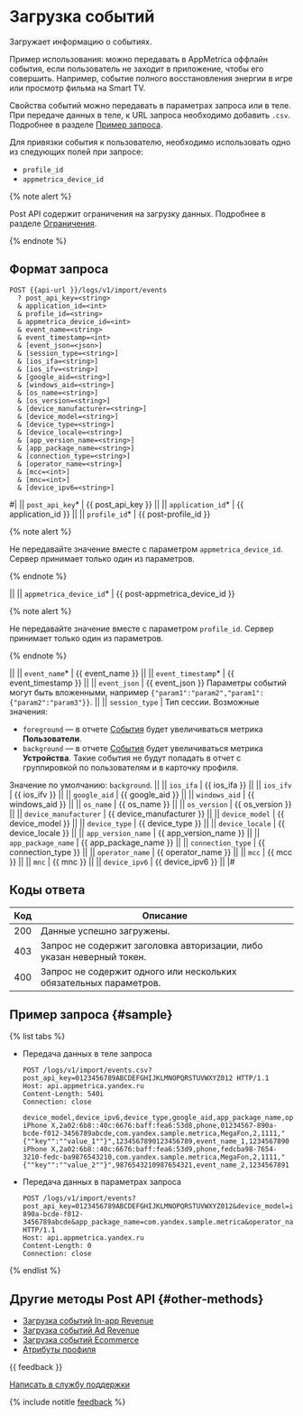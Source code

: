 # Загрузка событий

Загружает информацию о событиях.

Пример использования: можно передавать в AppMetrica оффлайн события, если пользователь не заходит в приложение, чтобы его совершить. Например, событие полного восстановления энергии в игре или просмотр фильма на Smart TV.

Свойства событий можно передавать в параметрах запроса или в теле. При передаче данных в теле, к URL запроса необходимо добавить `.csv`. Подробнее в разделе [Пример запроса](#sample).

Для привязки события к пользователю, необходимо использовать одно из следующих полей при запросе:

- `profile_id`
- `appmetrica_device_id`

{% note alert %}

Post API содержит ограничения на загрузку данных. Подробнее в разделе [Ограничения](restrictions.md).

{% endnote %}

## Формат запроса

```
POST {{api-url }}/logs/v1/import/events
  ? post_api_key=<string>
  & application_id=<int>
  & profile_id=<string>
  & appmetrica_device_id=<int>
  & event_name=<string>
  & event_timestamp=<int>
  & [event_json=<json>]
  & [session_type=<string>]
  & [ios_ifa=<string>]
  & [ios_ifv=<string>]
  & [google_aid=<string>]
  & [windows_aid=<string>]
  & [os_name=<string>]
  & [os_version=<string>]
  & [device_manufacturer=<string>]
  & [device_model=<string>]
  & [device_type=<string>]
  & [device_locale=<string>]
  & [app_version_name=<string>]
  & [app_package_name=<string>]
  & [connection_type=<string>]
  & [operator_name=<string>]
  & [mcc=<int>]
  & [mnc=<int>]
  & [device_ipv6=<string>]
```

#|
|| `post_api_key`* | {{ post_api_key }} ||
|| `application_id`* | {{ application_id }} ||
|| `profile_id`* | {{ post-profile_id }}

{% note alert %}

Не передавайте значение вместе с параметром `appmetrica_device_id`. Сервер принимает только один из параметров.

{% endnote %}

||
|| `appmetrica_device_id`* | {{ post-appmetrica_device_id }}

{% note alert %}

Не передавайте значение вместе с параметром `profile_id`. Сервер принимает только один из параметров.

{% endnote %}

||
|| `event_name`* | {{ event_name }} ||
|| `event_timestamp`* | {{ event_timestamp }} ||
|| `event_json` | {{ event_json }} Параметры событий могут быть вложенными, например `{"param1":"param2","param1":{"param2":"param3"}}`. ||
|| `session_type` | Тип сессии. Возможные значения:

- `foreground` — в отчете [События](../../mobile-reports/events-report.md) будет увеличиваться метрика **Пользователи**.
- `background` — в отчете [События](../../mobile-reports/events-report.md) будет увеличиваться метрика **Устройства**. Такие события не будут попадать в отчет с группировкой по пользователям и в карточку профиля.

Значение по умолчанию: `background`. ||
|| `ios_ifa` | {{ ios_ifa }} ||
|| `ios_ifv` | {{ ios_ifv }} ||
|| `google_aid` | {{ google_aid }} ||
|| `windows_aid` | {{ windows_aid }} ||
|| `os_name` | {{ os_name }} ||
|| `os_version` | {{ os_version }} ||
|| `device_manufacturer` | {{ device_manufacturer }} ||
|| `device_model` | {{ device_model }} ||
|| `device_type` | {{ device_type }} ||
|| `device_locale` | {{ device_locale }} ||
|| `app_version_name` | {{ app_version_name }} ||
|| `app_package_name` | {{ app_package_name }} ||
|| `connection_type` | {{ connection_type }} ||
|| `operator_name` | {{ operator_name }} ||
|| `mcc` | {{ mcc }} ||
|| `mnc` | {{ mnc }} ||
|| `device_ipv6` | {{ device_ipv6 }} ||
|#

## Коды ответа

| Код | Описание |
| ----- | ----- |
| 200 | Данные успешно загружены. |
| 403 | Запрос не содержит заголовка авторизации, либо указан неверный токен. |
| 400 | Запрос не содержит одного или нескольких обязательных параметров. |

## Пример запроса {#sample}

{% list tabs %}

- Передача данных в теле запроса

  ```http translate=no
  POST /logs/v1/import/events.csv?post_api_key=0123456789ABCDEFGHIJKLMNOPQRSTUVWXYZ012 HTTP/1.1
  Host: api.appmetrica.yandex.ru
  Content-Length: 540i
  Connection: close
  
  device_model,device_ipv6,device_type,google_aid,app_package_name,operator_name,mnc,application_id,event_json,profile_id,event_name,event_timestamp
  iPhone X,2a02:6b8::40c:6676:baff:fea6:53d8,phone,01234567-890a-bcde-f012-3456789abcde,com.yandex.sample.metrica,MegaFon,2,1111,"{""key"":""value_1""}",1234567890123456789,event_name_1,1234567890
  iPhone X,2a02:6b8::40c:6676:baff:fea6:53d9,phone,fedcba98-7654-3210-fedc-ba9876543210,com.yandex.sample.metrica,MegaFon,2,1111,"{""key"":""value_2""}",9876543210987654321,event_name_2,1234567891
  ```
  
- Передача данных в параметрах запроса

  ```http translate=no
  POST /logs/v1/import/events?post_api_key=0123456789ABCDEFGHIJKLMNOPQRSTUVWXYZ012&device_model=iPhone%20X&device_ipv6=2a02%3A6b8%3A%3A40c%3A6676%3Abaff%3Afea6%3A53d8&device_type=phone&google_aid=01234567-890a-bcde-f012-3456789abcde&app_package_name=com.yandex.sample.metrica&operator_name=MegaFon&mnc=2&application_id=1111&event_json=%7B%22key%22%3A%22value%22%7D&profile_id=1234567890123456789&event_name=event_name&event_timestamp=1234567890 HTTP/1.1
  Host: api.appmetrica.yandex.ru
  Content-Length: 0
  Connection: close
  ```

{% endlist %}

## Другие методы Post API {#other-methods}

- [Загрузка событий In-app Revenue](post-revenue.md)
- [Загрузка событий Ad Revenue](post-adrevenue.md)
- [Загрузка событий Ecommerce](post-ecommerce.md)
- [Атрибуты профиля](post-profile-attributes.md)

{{ feedback }}

<a href="../../troubleshooting/feedback-new">
  <span class="button">Написать в службу поддержки</span>
</a>

{% include notitle [feedback](../../_includes/feedback-button.md) %}
